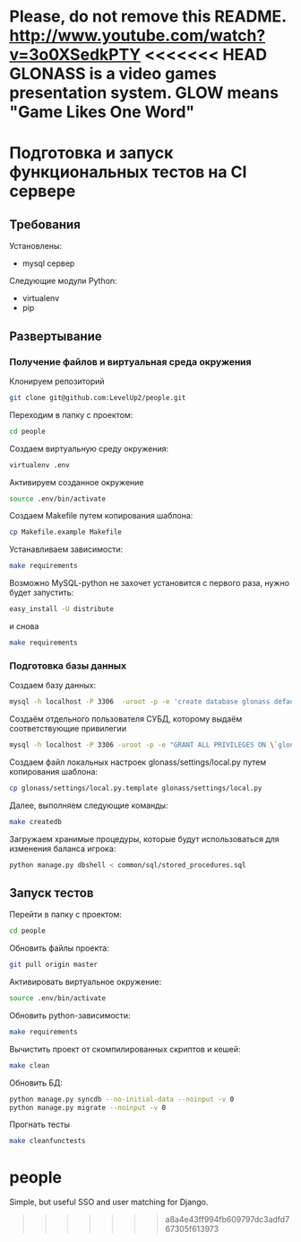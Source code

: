 Please, do not remove this README.
http://www.youtube.com/watch?v=3o0XSedkPTY
<<<<<<< HEAD
GLONASS is a video games presentation system.
GLOW means "Game Likes One Word"
=======

Подготовка и запуск функциональных тестов на CI сервере
=======

## Требования
Установлены:
- mysql сервер

Следующие модули Python:
- virtualenv
- pip

## Развертывание

### Получение файлов и виртуальная среда окружения

Клонируем репозиторий
```bash
git clone git@github.com:LevelUp2/people.git
```

Переходим в папку с проектом:
```bash
cd people
```

Создаем виртуальную среду окружения:
```bash
virtualenv .env
```

Активируем созданное окружение
```bash
source .env/bin/activate
```

Создаем Makefile путем копирования шаблона:
```bash
cp Makefile.example Makefile
```

Устанавливаем зависимости:
```bash
make requirements
```
Возможно MySQL-python не захочет установится с первого раза,
нужно будет запустить:
```bash
easy_install -U distribute
```
и снова 
```bash
make requirements
```

### Подготовка базы данных

Создаем базу данных:
```bash
mysql -h localhost -P 3306  -uroot -p -e 'create database glonass default character set utf8 collate utf8_general_ci';
```
Создаём отдельного пользователя СУБД, которому выдаём соответствующие привилегии
```bash
mysql -h localhost -P 3306 -uroot -p -e "GRANT ALL PRIVILEGES ON \`glonass%\`.* TO 'glow'@'localhost' IDENTIFIED BY 'evol';
```
Создаем файл локальных настроек glonass/settings/local.py путем копирования шаблона:
```bash
cp glonass/settings/local.py.template glonass/settings/local.py
```
Далее, выполняем следующие команды:
```bash
make createdb
```
Загружаем хранимые процедуры, которые будут использоваться для изменения баланса игрока:
```bash
python manage.py dbshell < common/sql/stored_procedures.sql
```

## Запуск тестов

Перейти в папку с проектом:
```bash
cd people
```
Обновить файлы проекта:
```bash
git pull origin master
```
Активировать виртуальное окружение:
```bash
source .env/bin/activate
```
Обновить python-зависимости:
```bash
make requirements
```
Вычистить проект от скомпилированных скриптов и кешей:
```bash
make clean
```
Обновить БД:
```bash
python manage.py syncdb --no-initial-data --noinput -v 0
python manage.py migrate --noinput -v 0
```
Прогнать тесты
```bash
make cleanfunctests
```
people
======

Simple, but useful SSO and user matching for Django.
>>>>>>> a8a4e43ff994fb609797dc3adfd767305f613973
